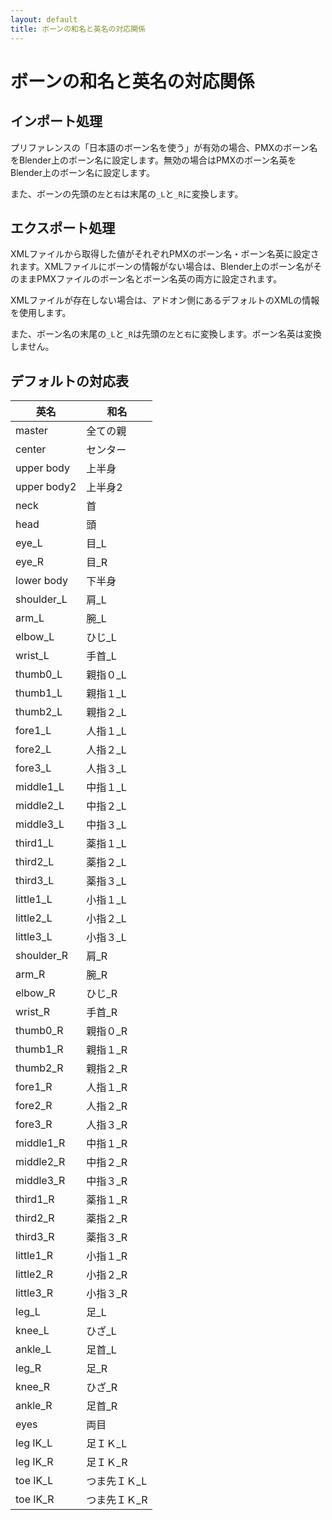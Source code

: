 ```yaml
---
layout: default
title: ボーンの和名と英名の対応関係
---
```

# ボーンの和名と英名の対応関係

## インポート処理
プリファレンスの「日本語のボーン名を使う」が有効の場合、PMXのボーン名をBlender上のボーン名に設定します。無効の場合はPMXのボーン名英をBlender上のボーン名に設定します。

また、ボーンの先頭の`左`と`右`は末尾の`_L`と`_R`に変換します。

## エクスポート処理
XMLファイルから取得した値がそれぞれPMXのボーン名・ボーン名英に設定されます。XMLファイルにボーンの情報がない場合は、Blender上のボーン名がそのままPMXファイルのボーン名とボーン名英の両方に設定されます。

XMLファイルが存在しない場合は、アドオン側にあるデフォルトのXMLの情報を使用します。

また、ボーン名の末尾の`_L`と`_R`は先頭の`左`と`右`に変換します。ボーン名英は変換しません。

## デフォルトの対応表

|英名|和名|
---|---
|master|全ての親|
|center|センター|
|upper body|上半身|
|upper body2|上半身2|
|neck|首|
|head|頭|
|eye_L|目_L|
|eye_R|目_R|
|lower body|下半身|
|shoulder_L|肩_L|
|arm_L|腕_L|
|elbow_L|ひじ_L|
|wrist_L|手首_L|
|thumb0_L|親指０_L|
|thumb1_L|親指１_L|
|thumb2_L|親指２_L|
|fore1_L|人指１_L|
|fore2_L|人指２_L|
|fore3_L|人指３_L|
|middle1_L|中指１_L|
|middle2_L|中指２_L|
|middle3_L|中指３_L|
|third1_L|薬指１_L|
|third2_L|薬指２_L|
|third3_L|薬指３_L|
|little1_L|小指１_L|
|little2_L|小指２_L|
|little3_L|小指３_L|
|shoulder_R|肩_R|
|arm_R|腕_R|
|elbow_R|ひじ_R|
|wrist_R|手首_R|
|thumb0_R|親指０_R|
|thumb1_R|親指１_R|
|thumb2_R|親指２_R|
|fore1_R|人指１_R|
|fore2_R|人指２_R|
|fore3_R|人指３_R|
|middle1_R|中指１_R|
|middle2_R|中指２_R|
|middle3_R|中指３_R|
|third1_R|薬指１_R|
|third2_R|薬指２_R|
|third3_R|薬指３_R|
|little1_R|小指１_R|
|little2_R|小指２_R|
|little3_R|小指３_R|
|leg_L|足_L|
|knee_L|ひざ_L|
|ankle_L|足首_L|
|leg_R|足_R|
|knee_R|ひざ_R|
|ankle_R|足首_R|
|eyes|両目|
|leg IK_L|足ＩＫ_L|
|leg IK_R|足ＩＫ_R|
|toe IK_L|つま先ＩＫ_L|
|toe IK_R|つま先ＩＫ_R|
